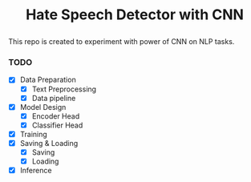 # <p align="center"> Hate Speech Detector with CNN </p>
This repo is created to experiment with power of CNN on NLP tasks.

### TODO
* [x] Data Preparation
  * [x] Text Preprocessing
  * [x] Data pipeline
* [x] Model Design
  * [x] Encoder Head
  * [x] Classifier Head
* [x] Training
* [x] Saving & Loading
  * [x] Saving
  * [x] Loading
* [x] Inference

